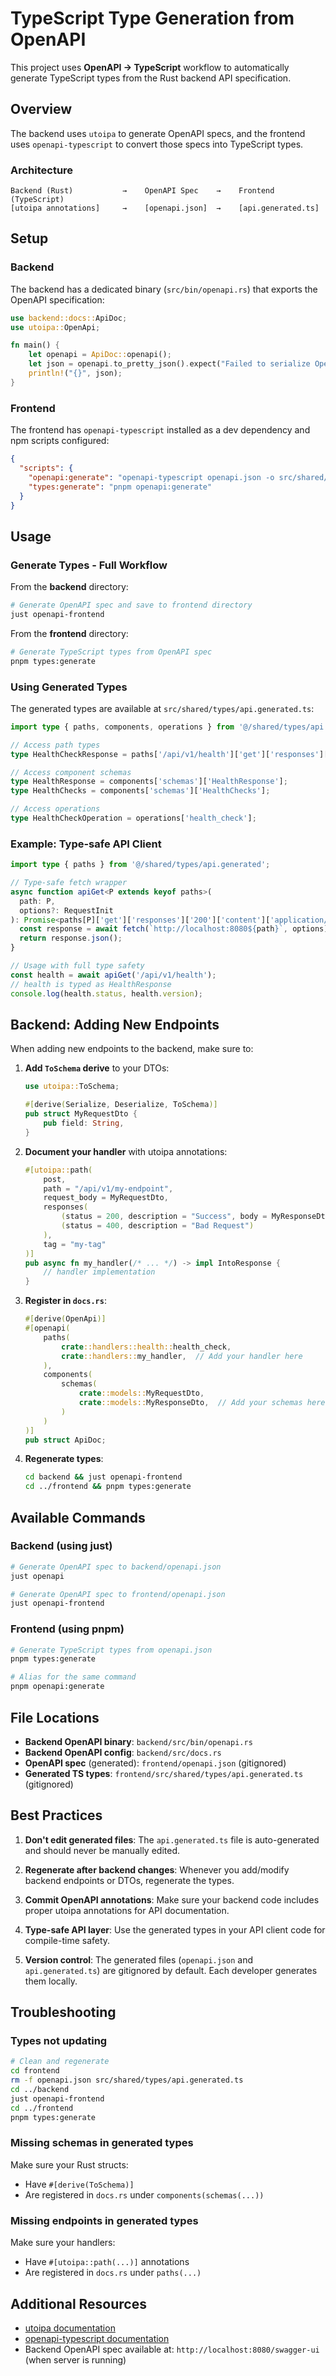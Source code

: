 # TypeScript Type Generation from OpenAPI

This project uses **OpenAPI → TypeScript** workflow to automatically generate TypeScript types from the Rust backend API specification.

## Overview

The backend uses `utoipa` to generate OpenAPI specs, and the frontend uses `openapi-typescript` to convert those specs into TypeScript types.

### Architecture

```
Backend (Rust)           →    OpenAPI Spec    →    Frontend (TypeScript)
[utoipa annotations]     →    [openapi.json]  →    [api.generated.ts]
```

## Setup

### Backend

The backend has a dedicated binary (`src/bin/openapi.rs`) that exports the OpenAPI specification:

```rust
use backend::docs::ApiDoc;
use utoipa::OpenApi;

fn main() {
    let openapi = ApiDoc::openapi();
    let json = openapi.to_pretty_json().expect("Failed to serialize OpenAPI spec");
    println!("{}", json);
}
```

### Frontend

The frontend has `openapi-typescript` installed as a dev dependency and npm scripts configured:

```json
{
  "scripts": {
    "openapi:generate": "openapi-typescript openapi.json -o src/shared/types/api.generated.ts",
    "types:generate": "pnpm openapi:generate"
  }
}
```

## Usage

### Generate Types - Full Workflow

From the **backend** directory:

```bash
# Generate OpenAPI spec and save to frontend directory
just openapi-frontend
```

From the **frontend** directory:

```bash
# Generate TypeScript types from OpenAPI spec
pnpm types:generate
```

### Using Generated Types

The generated types are available at `src/shared/types/api.generated.ts`:

```typescript
import type { paths, components, operations } from '@/shared/types/api.generated';

// Access path types
type HealthCheckResponse = paths['/api/v1/health']['get']['responses']['200']['content']['application/json'];

// Access component schemas
type HealthResponse = components['schemas']['HealthResponse'];
type HealthChecks = components['schemas']['HealthChecks'];

// Access operations
type HealthCheckOperation = operations['health_check'];
```

### Example: Type-safe API Client

```typescript
import type { paths } from '@/shared/types/api.generated';

// Type-safe fetch wrapper
async function apiGet<P extends keyof paths>(
  path: P,
  options?: RequestInit
): Promise<paths[P]['get']['responses']['200']['content']['application/json']> {
  const response = await fetch(`http://localhost:8080${path}`, options);
  return response.json();
}

// Usage with full type safety
const health = await apiGet('/api/v1/health');
// health is typed as HealthResponse
console.log(health.status, health.version);
```

## Backend: Adding New Endpoints

When adding new endpoints to the backend, make sure to:

1. **Add `ToSchema` derive** to your DTOs:
   ```rust
   use utoipa::ToSchema;

   #[derive(Serialize, Deserialize, ToSchema)]
   pub struct MyRequestDto {
       pub field: String,
   }
   ```

2. **Document your handler** with utoipa annotations:
   ```rust
   #[utoipa::path(
       post,
       path = "/api/v1/my-endpoint",
       request_body = MyRequestDto,
       responses(
           (status = 200, description = "Success", body = MyResponseDto),
           (status = 400, description = "Bad Request")
       ),
       tag = "my-tag"
   )]
   pub async fn my_handler(/* ... */) -> impl IntoResponse {
       // handler implementation
   }
   ```

3. **Register in `docs.rs`**:
   ```rust
   #[derive(OpenApi)]
   #[openapi(
       paths(
           crate::handlers::health::health_check,
           crate::handlers::my_handler,  // Add your handler here
       ),
       components(
           schemas(
               crate::models::MyRequestDto,
               crate::models::MyResponseDto,  // Add your schemas here
           )
       )
   )]
   pub struct ApiDoc;
   ```

4. **Regenerate types**:
   ```bash
   cd backend && just openapi-frontend
   cd ../frontend && pnpm types:generate
   ```

## Available Commands

### Backend (using just)

```bash
# Generate OpenAPI spec to backend/openapi.json
just openapi

# Generate OpenAPI spec to frontend/openapi.json
just openapi-frontend
```

### Frontend (using pnpm)

```bash
# Generate TypeScript types from openapi.json
pnpm types:generate

# Alias for the same command
pnpm openapi:generate
```

## File Locations

- **Backend OpenAPI binary**: `backend/src/bin/openapi.rs`
- **Backend OpenAPI config**: `backend/src/docs.rs`
- **OpenAPI spec** (generated): `frontend/openapi.json` (gitignored)
- **Generated TS types**: `frontend/src/shared/types/api.generated.ts` (gitignored)

## Best Practices

1. **Don't edit generated files**: The `api.generated.ts` file is auto-generated and should never be manually edited.

2. **Regenerate after backend changes**: Whenever you add/modify backend endpoints or DTOs, regenerate the types.

3. **Commit OpenAPI annotations**: Make sure your backend code includes proper utoipa annotations for API documentation.

4. **Type-safe API layer**: Use the generated types in your API client code for compile-time safety.

5. **Version control**: The generated files (`openapi.json` and `api.generated.ts`) are gitignored by default. Each developer generates them locally.

## Troubleshooting

### Types not updating

```bash
# Clean and regenerate
cd frontend
rm -f openapi.json src/shared/types/api.generated.ts
cd ../backend
just openapi-frontend
cd ../frontend
pnpm types:generate
```

### Missing schemas in generated types

Make sure your Rust structs:
- Have `#[derive(ToSchema)]`
- Are registered in `docs.rs` under `components(schemas(...))`

### Missing endpoints in generated types

Make sure your handlers:
- Have `#[utoipa::path(...)]` annotations
- Are registered in `docs.rs` under `paths(...)`

## Additional Resources

- [utoipa documentation](https://github.com/juhaku/utoipa)
- [openapi-typescript documentation](https://github.com/drwpow/openapi-typescript)
- Backend OpenAPI spec available at: `http://localhost:8080/swagger-ui` (when server is running)
